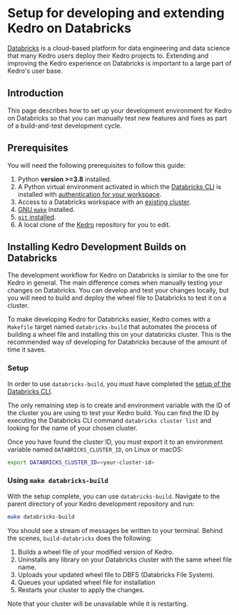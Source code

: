 # Setup for developing and extending Kedro on Databricks

[Databricks](https://www.databricks.com/) is a cloud-based platform for data engineering and data science that many Kedro users deploy their Kedro projects to. Extending and improving the Kedro experience on Databricks is important to a large part of Kedro's user base. 

## Introduction

This page describes how to set up your development environment for Kedro on Databricks so that you can manually test new features and fixes as part of a build-and-test development cycle.

## Prerequisites

You will need the following prerequisites to follow this guide:

1. Python **version >=3.8** installed.
2. A Python virtual environment activated in which the [Databricks CLI](https://docs.databricks.com/dev-tools/cli/index.html) is installed with [authentication for your workspace](https://docs.databricks.com/dev-tools/cli/index.html#set-up-the-cli).
3. Access to a Databricks workspace with an [existing cluster](https://docs.databricks.com/clusters/create-cluster.html).
4. [GNU `make`](https://www.gnu.org/software/make/) installed.
5. [`git` installed](https://git-scm.com/book/en/v2/Getting-Started-Installing-Git).
6. A local clone of the [Kedro](https://github.com/kedro-org/kedro) repository for you to edit.

## Installing Kedro Development Builds on Databricks

The development workflow for Kedro on Databricks is similar to the one for Kedro in general. The main difference comes when manually testing your changes on Databricks. You can develop and test your changes locally, but you will need to build and deploy the wheel file to Databricks to test it on a cluster.

To make developing Kedro for Databricks easier, Kedro comes with a `Makefile` target named `databricks-build` that automates the process of building a wheel file and installing this on your databricks cluster. This is the recommended way of developing for Databricks because of the amount of time it saves.

### Setup

In order to use `databricks-build`, you must have completed the [setup of the Databricks CLI](https://docs.databricks.com/dev-tools/cli/index.html#set-up-the-cli).

The only remaining step is to create and environment variable with the ID of the cluster you are using to test your Kedro build. You can find the ID by executing the Databricks CLI command `databricks cluster list` and looking for the name of your chosen cluster.

Once you have found the cluster ID, you must export it to an environment variable named `DATABRICKS_CLUSTER_ID`, on Linux or macOS:

```bash
export DATABRICKS_CLUSTER_ID=<your-cluster-id>
```

### Using `make databricks-build`

With the setup complete, you can use `databricks-build`. Navigate to the parent directory of your Kedro development repository and run:

```bash
make databricks-build
```

You should see a stream of messages be written to your terminal. Behind the scenes, `build-databricks` does the following:

1. Builds a wheel file of your modified version of Kedro.
2. Uninstalls any library on your Databricks cluster with the same wheel file name.
3. Uploads your updated wheel file to DBFS (Databricks File System).
4. Queues your updated wheel file for installation
5. Restarts your cluster to apply the changes.

Note that your cluster will be unavailable while it is restarting.
